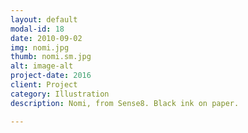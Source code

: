 ```yaml
---
layout: default
modal-id: 18
date: 2010-09-02
img: nomi.jpg
thumb: nomi.sm.jpg
alt: image-alt
project-date: 2016
client: Project
category: Illustration
description: Nomi, from Sense8. Black ink on paper.

---
```

